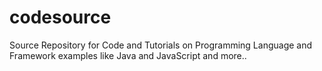 # codesource
Source Repository for Code and Tutorials on Programming Language and Framework examples like Java and JavaScript and more..
